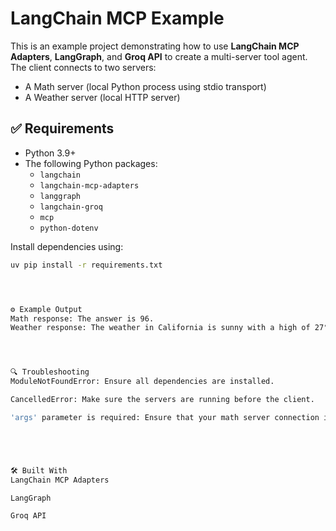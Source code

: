 # LangChain MCP Example

This is an example project demonstrating how to use **LangChain MCP Adapters**, **LangGraph**, and **Groq API** to create a multi-server tool agent. The client connects to two servers:
- A Math server (local Python process using stdio transport)
- A Weather server (local HTTP server)

## ✅ Requirements

- Python 3.9+
- The following Python packages:
  - `langchain`
  - `langchain-mcp-adapters`
  - `langgraph`
  - `langchain-groq`
  - `mcp`
  - `python-dotenv`

Install dependencies using:

```bash
uv pip install -r requirements.txt




⚙️ Example Output
Math response: The answer is 96.
Weather response: The weather in California is sunny with a high of 27°C.




🔍 Troubleshooting
ModuleNotFoundError: Ensure all dependencies are installed.

CancelledError: Make sure the servers are running before the client.

'args' parameter is required: Ensure that your math server connection is correctly configured with "args" in the client.py.





🛠️ Built With
LangChain MCP Adapters

LangGraph

Groq API
